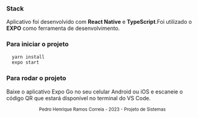 ### Stack

Aplicativo foi desenvolvido com **React Native** e **TypeScript**.Foi utilizado o **EXPO** como ferramenta de desenvolvimento.

### Para iniciar o projeto

```bash
  yarn install
  expo start
```

### Para rodar o projeto

Baixe o aplicativo Expo Go no seu celular Android ou iOS e escaneie o código QR que estará disponível no terminal do VS Code.

<div align="center">
  <small>Pedro Henrique Ramos Correia - 2023 - Projeto de Sistemas</small>
</div>
